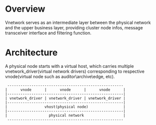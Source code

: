 # Overview
Vnetwork serves as an intermediate layer between the physical network and the upper business layer, providing cluster node infos, message transceiver interface and filtering function.


# Architecture
A physical node starts with a virtual host, which carries multiple vnetwork_driver(virtual network drivers) corresponding to respective vnode(virtual node such as auditor\archive\edge, etc).
```
 -----------------------------------------------------
|      vnode      |      vnode      |      vnode      |
|-----------------------------------------------------|
| vnetwork_driver | vnetwork_driver | vnetwork_driver |
|-----------------------------------------------------|
|                 vhost(physical node)                |
|-----------------------------------------------------|
|                   physical network                  |
 -----------------------------------------------------
```
